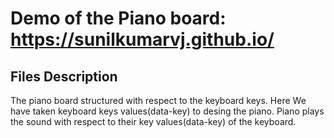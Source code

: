 # Demo of the Piano board: https://sunilkumarvj.github.io/



## Files Description
The piano board structured with respect to the keyboard keys. 
Here We have taken keyboard keys values(data-key) to desing the piano.
Piano plays the sound with respect to their key values(data-key) of the keyboard.
